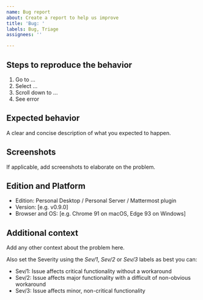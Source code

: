 ```yaml
---
name: Bug report
about: Create a report to help us improve
title: 'Bug: '
labels: Bug, Triage
assignees: ''

---
```


## Steps to reproduce the behavior

1. Go to ...
2. Select  ...
3. Scroll down to ...
4. See error

## Expected behavior

A clear and concise description of what you expected to happen.

## Screenshots

If applicable, add screenshots to elaborate on the problem.

## Edition and Platform

 - Edition: Personal Desktop / Personal Server / Mattermost plugin
 - Version: [e.g. v0.9.0]
 - Browser and OS: [e.g. Chrome 91 on macOS, Edge 93 on Windows]

## Additional context

Add any other context about the problem here.

Also set the Severity using the *Sev/1*, *Sev/2* or *Sev/3* labels as best you can:
* Sev/1: Issue affects critical functionality without a workaround
* Sev/2: Issue affects major functionality with a difficult of non-obvious workaround
* Sev/3: Issue affects minor, non-critical functionality

